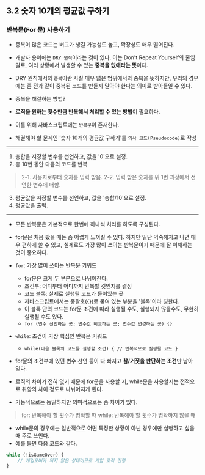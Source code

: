 ## 3.2 숫자 10개의 평균값 구하기
### 반복문(For 문) 사용하기
- 중복이 많은 코드는 버그가 생길 가능성도 높고, 확장성도 매우 떨어진다.
- 개발자 용어에는 `DRY 원칙`이라는 것이 있다. 이는 Don't Repeat Yourself의 줄임말로, 여러 상황에서 발생할 수 있는 **중복을 없애라는 뜻**이다.
- DRY 원칙에서의 `중복`이란 사실 매우 넓은 범위에서의 중복을 뜻하지만, 우리의 경우에는 좀 전과 같이 중복된 코드를 만들지 말아야 한다는 의미로 받아들일 수 있다. 

- 중복을 해결하는 방법?
- **로직을 원하는 횟수만큼 반복해서 처리할 수 있는 방법**이 필요하다.
- 이를 위해 자바스크립트에는 `반복문`이 존재한다.
- 해결해야 할 문제인 '숫자 10개의 평균값 구하기'를 `의사 코드(Pseudocode)`로 작성

---
1. 총합을 저장할 변수를 선언하고, 값을 '0'으로 설정.
2. 총 10번 동안 다음의 코드를 반복
> 2-1. 사용자로부터 숫자를 입력 받음.
> 2-2. 입력 받은 숫자를 위 1번 과정에서 선언한 변수에 더함.
3. 평균값을 저장할 변수를 선언하고, 값을 '총합/10'으로 설정.
4. 평균값을 출력.
---


- 모든 반복문은 기본적으로 한번에 하나씩 처리를 하도록 구성된다.


- for문은 처음 봤을 때는 좀 어렵게 느껴질 수 있다. 하지만 일단 익숙해지고 나면 매우 편하게 쓸 수 있고, 실제로도 가장 많이 쓰이는 반복문이기 때문에 잘 이해하는 것이 중요하다.
- `for`: 가장 많이 쓰이는 반복문 키워드
  - for문은 크게 두 부분으로 나뉘어진다.
  - 조건부: 어디부터 어디까지 반복할 것인지를 결정
  - 코드 블록: 실제로 실행될 코드가 들어있는 곳
  - 자바스크립트에서는 중괄호({})로 묶여 있는 부분을 '블록'이라 칭한다.
  - 이 블록 안의 코드는 for문 조건에 따라 실행될 수도, 실행되지 않을수도, 무한히 실행될 수도 있다.
  - `for (변수 선언하는 곳; 변수값 비교하는 곳; 변수값 변경하는 곳) {}`

- `while`: 조건이 가장 핵심인 반복문 키워드
    - `while(다음 블록의 코드를 실행할 조건) { // 반복적으로 실행될 코드 }`
- for문의 조건부에 있던 변수 선언 등이 다 빠지고 **참/거짓을 판단하는 조건**만 남아 있다.
- 로직의 차이가 전혀 없기 때문에 for문을 사용할 지, while문을 사용할지는 전적으로 취향의 차이 정도로 나뉘어지게 된다.
- 기능적으로는 동일하지만 의미적으로는 좀 차이가 있다. 

> for: 반복해야 할 횟수가 명확할 때
> while: 반복해야 할 횟수가 명확하지 않을 때


- while문의 경우에는 일반적으로 어떤 특정한 상황이 아닌 경우에만 실행하고 싶을 때 주로 쓰인다. 
- 예를 들면 다음 코드와 같다.
```js
while (!isGameOver) {
    // 게임오버가 되지 않은 상태이므로 게임 로직 진행
}
```





